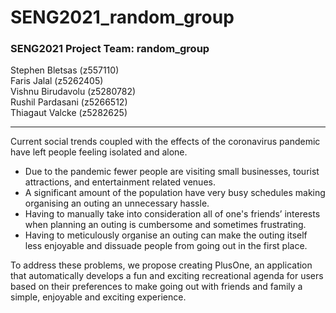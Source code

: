 # SENG2021_random_group

### SENG2021 Project Team: random_group 

Stephen Bletsas (z557110)  
Faris Jalal (z5262405)  
Vishnu Birudavolu (z5280782)  
Rushil Pardasani (z5266512)  
Thiagaut Valcke (z5282625)  

***

Current social trends coupled with the effects of the coronavirus pandemic have left people feeling isolated and alone.

  * Due to the pandemic fewer people are visiting small businesses, tourist attractions, and entertainment related venues. 
  * A significant amount of the population have very busy schedules making organising an outing an unnecessary hassle.
  * Having to manually take into consideration all of one's friends’ interests when planning an outing is cumbersome and sometimes frustrating.
  * Having to meticulously organise an outing can make the outing itself less enjoyable and dissuade people from going out in the first place.



To address these problems, we propose creating PlusOne, an application that automatically develops a fun and exciting recreational agenda for users based on their preferences to make going out with friends and family a simple, enjoyable and exciting experience. 

